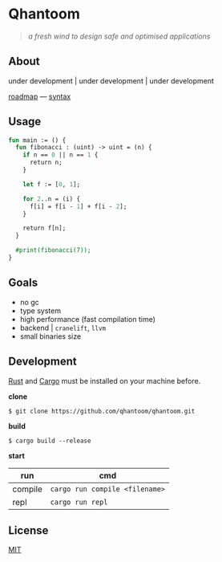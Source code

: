 # Qhantoom

> *a fresh wind to design safe and optimised applications*

## About

under development | under development | under development

[roadmap](./src/doc/roadmap.md) — [syntax](./src/doc/syntax.md)

## Usage

```ocaml
fun main := () {
  fun fibonacci : (uint) -> uint = (n) {
    if n == 0 || n == 1 {
      return n;
    }

    let f := [0, 1];

    for 2..n = (i) {
      f[i] = f[i - 1] + f[i - 2];
    }

    return f[n];
  }

  #print(fibonacci(7));
}
```

## Goals

* no gc
* type system
* high performance (fast compilation time)
* backend | `cranelift`, `llvm`
* small binaries size

## Development

[Rust](https://www.rust-lang.org/tools/install) and [Cargo](https://doc.rust-lang.org/cargo/getting-started/installation.html) must be installed on your machine before.

**clone**

`$ git clone https://github.com/qhantoom/qhantoom.git`

**build**

`$ cargo build --release`

**start**

| run	    | cmd
|---------|--------------------------------|
| compile	| `cargo run compile <filename>` |
| repl	  | `cargo run repl`               |

## License

[MIT](./LICENSE)
